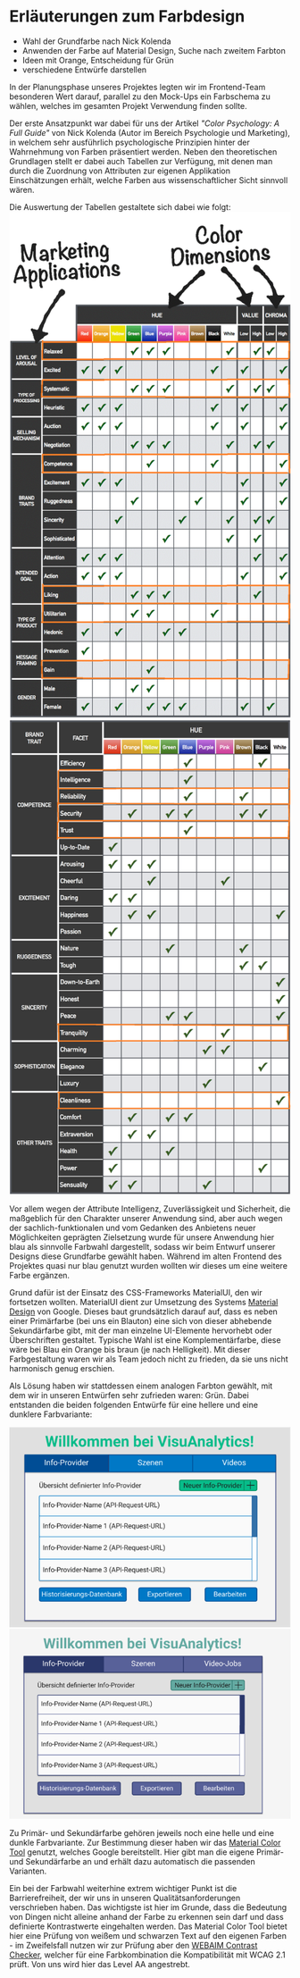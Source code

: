 # Erläuterungen zum Farbdesign
* Wahl der Grundfarbe nach Nick Kolenda
* Anwenden der Farbe auf Material Design, Suche nach zweitem Farbton
* Ideen mit Orange, Entscheidung für Grün
* verschiedene Entwürfe darstellen

In der Planungsphase unseres Projektes legten wir im Frontend-Team besonderen Wert darauf, parallel zu den Mock-Ups ein Farbschema zu wählen, welches im gesamten Projekt Verwendung finden sollte.

Der erste Ansatzpunkt war dabei für uns der Artikel *"Color Psychology: A Full Guide"* von Nick Kolenda (Autor im Bereich Psychologie und Marketing), in welchem sehr ausführlich psychologische Prinzipien hinter der Wahrnehmung von Farben präsentiert werden. Neben den theoretischen Grundlagen stellt er dabei auch Tabellen zur Verfügung, mit denen man durch die Zuordnung von Attributen zur eigenen Applikation Einschätzungen erhält, welche Farben aus wissenschaftlicher Sicht sinnvoll wären.

Die Auswertung der Tabellen gestaltete sich dabei wie folgt:
![images/color_design/kolenda_1.png](images/color_design/kolenda_1.png)
![images/color_design/kolenda_2.png](images/color_design/kolenda_2.png)

Vor allem wegen der Attribute Intelligenz, Zuverlässigkeit und Sicherheit, die maßgeblich für den Charakter unserer Anwendung sind, aber auch wegen der sachlich-funktionalen und vom Gedanken des Anbietens neuer Möglichkeiten geprägten Zielsetzung wurde für unsere Anwendung hier blau als sinnvolle Farbwahl dargestellt, sodass wir beim Entwurf unserer Designs diese Grundfarbe gewählt haben. Während im alten Frontend des Projektes quasi nur blau genutzt wurden wollten wir dieses um eine weitere Farbe ergänzen.

Grund dafür ist der Einsatz des CSS-Frameworks MaterialUI, den wir fortsetzen wollten. MaterialUI dient zur Umsetzung des Systems [Material Design](https://material.io/design) von Google. Dieses baut grundsätzlich darauf auf, dass es neben einer Primärfarbe (bei uns ein Blauton) eine sich von dieser abhebende Sekundärfarbe gibt, mit der man einzelne UI-Elemente hervorhebt oder Überschriften gestaltet.
Typische Wahl ist eine Komplementärfarbe, diese wäre bei Blau ein Orange bis braun (je nach Helligkeit). Mit dieser Farbgestaltung waren wir als Team jedoch nicht zu frieden, da sie uns nicht harmonisch genug erschien.

Als Lösung haben wir stattdessen einem analogen Farbton gewählt, mit dem wir in unseren Entwürfen sehr zufrieden waren: Grün. Dabei entstanden die beiden folgenden Entwürfe für eine hellere und eine dunklere Farbvariante:

![images/color_design/Color_Theme_1.png](images/color_design/Color_Theme_1.png)
![images/color_design/Color_Theme_2.png](images/color_design/Color_Theme_2.png)

Zu Primär- und Sekundärfarbe gehören jeweils noch eine helle und eine dunkle Farbvariante. Zur Bestimmung dieser haben wir das [Material Color Tool](https://material.io/resources/color/#!/?view.left=0&view.right=0) genutzt, welches Google bereitstellt. Hier gibt man die eigene Primär- und Sekundärfarbe an und erhält dazu automatisch die passenden Varianten.

Ein bei der Farbwahl weiterhine extrem wichtiger Punkt ist die Barrierefreiheit, der wir uns in unseren Qualitätsanforderungen verschrieben haben. Das wichtigste ist hier im Grunde, dass die Bedeutung von Dingen nicht alleine anhand der Farbe zu erkennen sein darf und dass definierte Kontrastwerte eingehalten werden. Das Material Color Tool bietet hier eine Prüfung von weißem und schwarzen Text auf den eigenen Farben - im Zweifelsfall nutzen wir zur Prüfung aber den [WEBAIM Contrast Checker](https://webaim.org/resources/contrastchecker/), welcher für eine Farbkombination die Kompatibilität mit WCAG 2.1 prüft. Von uns wird hier das Level AA angestrebt.


<div style="page-break-after: always;"></div>